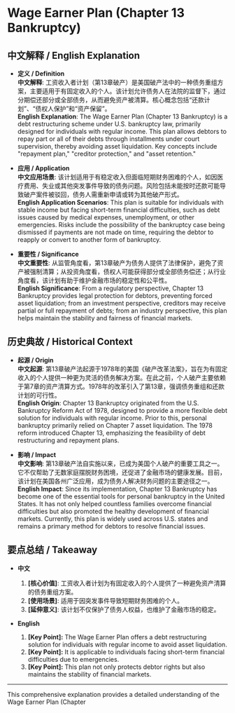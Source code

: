# Wage Earner Plan (Chapter 13 Bankruptcy)

## 中文解释 / English Explanation

* **定义 / Definition**  
  **中文解释**: 工资收入者计划（第13章破产）是美国破产法中的一种债务重组方案，主要适用于有固定收入的个人。该计划允许债务人在法院的监督下，通过分期偿还部分或全部债务，从而避免资产被清算。核心概念包括“还款计划”、“债权人保护”和“资产保留”。  
  **English Explanation**: The Wage Earner Plan (Chapter 13 Bankruptcy) is a debt restructuring scheme under U.S. bankruptcy law, primarily designed for individuals with regular income. This plan allows debtors to repay part or all of their debts through installments under court supervision, thereby avoiding asset liquidation. Key concepts include "repayment plan," "creditor protection," and "asset retention."

* **应用 / Application**  
  **中文应用场景**: 该计划适用于有稳定收入但面临短期财务困难的个人，如因医疗费用、失业或其他突发事件导致的债务问题。风险包括未能按时还款可能导致破产案件被驳回，债务人需重新申请或转为其他破产形式。  
  **English Application Scenarios**: This plan is suitable for individuals with stable income but facing short-term financial difficulties, such as debt issues caused by medical expenses, unemployment, or other emergencies. Risks include the possibility of the bankruptcy case being dismissed if payments are not made on time, requiring the debtor to reapply or convert to another form of bankruptcy.

* **重要性 / Significance**  
  **中文重要性**: 从监管角度看，第13章破产为债务人提供了法律保护，避免了资产被强制清算；从投资角度看，债权人可能获得部分或全部债务偿还；从行业角度看，该计划有助于维护金融市场的稳定性和公平性。  
  **English Significance**: From a regulatory perspective, Chapter 13 Bankruptcy provides legal protection for debtors, preventing forced asset liquidation; from an investment perspective, creditors may receive partial or full repayment of debts; from an industry perspective, this plan helps maintain the stability and fairness of financial markets.

## 历史典故 / Historical Context

* **起源 / Origin**  
  **中文起源**: 第13章破产法起源于1978年的美国《破产改革法案》，旨在为有固定收入的个人提供一种更为灵活的债务解决方案。在此之前，个人破产主要依赖于第7章的资产清算方式。1978年的改革引入了第13章，强调债务重组和还款计划的可行性。  
  **English Origin**: Chapter 13 Bankruptcy originated from the U.S. Bankruptcy Reform Act of 1978, designed to provide a more flexible debt solution for individuals with regular income. Prior to this, personal bankruptcy primarily relied on Chapter 7 asset liquidation. The 1978 reform introduced Chapter 13, emphasizing the feasibility of debt restructuring and repayment plans.

* **影响 / Impact**  
  **中文影响**: 第13章破产法自实施以来，已成为美国个人破产的重要工具之一。它不仅帮助了无数家庭摆脱财务困境，还促进了金融市场的健康发展。目前，该计划在美国各州广泛应用，成为债务人解决财务问题的主要途径之一。  
  **English Impact**: Since its implementation, Chapter 13 Bankruptcy has become one of the essential tools for personal bankruptcy in the United States. It has not only helped countless families overcome financial difficulties but also promoted the healthy development of financial markets. Currently, this plan is widely used across U.S. states and remains a primary method for debtors to resolve financial issues.

## 要点总结 / Takeaway

* **中文**  
  1. **[核心价值]**:  工资收入者计划为有固定收入的个人提供了一种避免资产清算的债务重组方案。
  2. **[使用场景]**:  适用于因突发事件导致短期财务困难的个人。
  3. **[延伸意义]**:  该计划不仅保护了债务人权益，也维护了金融市场的稳定。

* **English**  
  1. **[Key Point]:** The Wage Earner Plan offers a debt restructuring solution for individuals with regular income to avoid asset liquidation.
  2. **[Key Point]:** It is applicable to individuals facing short-term financial difficulties due to emergencies.
  3. **[Key Point]:** This plan not only protects debtor rights but also maintains the stability of financial markets.

---

This comprehensive explanation provides a detailed understanding of the Wage Earner Plan (Chapter